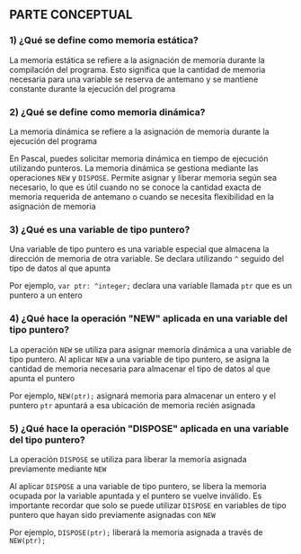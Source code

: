 ## PARTE CONCEPTUAL
### 1) ¿Qué se define como memoria estática?
La memoria estática se refiere a la asignación de memoria durante la compilación del programa. Esto significa que la cantidad de memoria necesaria para una variable se reserva de antemano y se mantiene constante durante la ejecución del programa

### 2) ¿Qué se define como memoria dinámica?
La memoria dinámica se refiere a la asignación de memoria durante la ejecución del programa

En Pascal, puedes solicitar memoria dinámica en tiempo de ejecución utilizando punteros. La memoria dinámica se gestiona mediante las operaciones `NEW` y `DISPOSE`. Permite asignar y liberar memoria según sea necesario, lo que es útil cuando no se conoce la cantidad exacta de memoria requerida de antemano o cuando se necesita flexibilidad en la asignación de memoria

### 3) ¿Qué es una variable de tipo puntero?
Una variable de tipo puntero es una variable especial que almacena la dirección de memoria de otra variable. Se declara utilizando `^` seguido del tipo de datos al que apunta

Por ejemplo, `var ptr: ^integer;` declara una variable llamada `ptr` que es un puntero a un entero

### 4) ¿Qué hace la operación "NEW" aplicada en una variable del tipo puntero?
La operación `NEW` se utiliza para asignar memoria dinámica a una variable de tipo puntero. Al aplicar `NEW` a una variable de tipo puntero, se asigna la cantidad de memoria necesaria para almacenar el tipo de datos al que apunta el puntero

Por ejemplo, `NEW(ptr);` asignará memoria para almacenar un entero y el puntero `ptr` apuntará a esa ubicación de memoria recién asignada

### 5) ¿Qué hace la operación "DISPOSE" aplicada en una variable del tipo puntero?
La operación `DISPOSE` se utiliza para liberar la memoria asignada previamente mediante `NEW`

Al aplicar `DISPOSE` a una variable de tipo puntero, se libera la memoria ocupada por la variable apuntada y el puntero se vuelve inválido. Es importante recordar que solo se puede utilizar `DISPOSE` en variables de tipo puntero que hayan sido previamente asignadas con `NEW`

Por ejemplo, `DISPOSE(ptr);` liberará la memoria asignada a través de `NEW(ptr);`